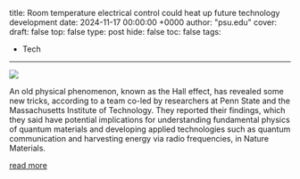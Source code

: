 title: Room temperature electrical control could heat up future technology development
date: 2024-11-17 00:00:00 +0000
author: "psu.edu"
cover: 
draft: false
top: false
type: post
hide: false
toc: false
tags:
  - Tech
---

![](https://psu-gatsby-files-prod.s3.amazonaws.com/s3fs-public/styles/16_9_1000w/public/2024/10/mao_4x3.png?h=d08f423e&itok=w1-_rNTz)

An old physical phenomenon, known as the Hall effect, has revealed some new tricks, according to a team co-led by researchers at Penn State and the Massachusetts Institute of Technology. They reported their findings, which they said have potential implications for understanding fundamental physics of quantum materials and developing applied technologies such as quantum communication and harvesting energy via radio frequencies, in Nature Materials.

[read more](https://www.psu.edu/news/research/story/room-temperature-electrical-control-could-heat-future-technology-development)
